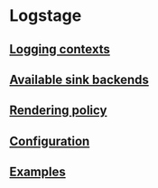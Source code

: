 # Logstage


## [Logging contexts](contexts.md)
## [Available sink backends](sinks.md)
## [Rendering policy](policy.md)
## [Configuration](config.md)
## [Examples](sample.md)


